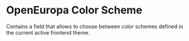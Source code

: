# OpenEuropa Color Scheme
Contains a field that allows to choose between color schemes defined in the current active frontend theme.
